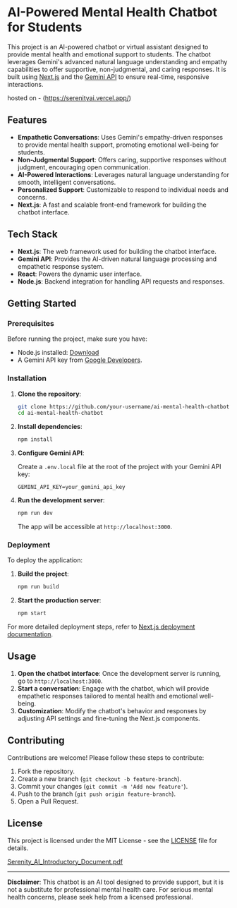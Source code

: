 # AI-Powered Mental Health Chatbot for Students

This project is an AI-powered chatbot or virtual assistant designed to provide mental health and emotional support to students. The chatbot leverages Gemini's advanced natural language understanding and empathy capabilities to offer supportive, non-judgmental, and caring responses. It is built using [Next.js](https://nextjs.org) and the [Gemini API](https://developers.google.com/generative-ai) to ensure real-time, responsive interactions.

hosted on - (https://serenityai.vercel.app/)

## Features

- **Empathetic Conversations**: Uses Gemini's empathy-driven responses to provide mental health support, promoting emotional well-being for students.
- **Non-Judgmental Support**: Offers caring, supportive responses without judgment, encouraging open communication.
- **AI-Powered Interactions**: Leverages natural language understanding for smooth, intelligent conversations.
- **Personalized Support**: Customizable to respond to individual needs and concerns.
- **Next.js**: A fast and scalable front-end framework for building the chatbot interface.

## Tech Stack

- **Next.js**: The web framework used for building the chatbot interface.
- **Gemini API**: Provides the AI-driven natural language processing and empathetic response system.
- **React**: Powers the dynamic user interface.
- **Node.js**: Backend integration for handling API requests and responses.
  
## Getting Started

### Prerequisites

Before running the project, make sure you have:

- Node.js installed: [Download](https://nodejs.org/)
- A Gemini API key from [Google Developers](https://developers.google.com/generative-ai).

### Installation

1. **Clone the repository**:
    ```bash
    git clone https://github.com/your-username/ai-mental-health-chatbot.git
    cd ai-mental-health-chatbot
    ```

2. **Install dependencies**:
    ```bash
    npm install
    ```

3. **Configure Gemini API**:

   Create a `.env.local` file at the root of the project with your Gemini API key:

    ```
    GEMINI_API_KEY=your_gemini_api_key
    ```

4. **Run the development server**:

    ```bash
    npm run dev
    ```

   The app will be accessible at `http://localhost:3000`.

### Deployment

To deploy the application:

1. **Build the project**:
    ```bash
    npm run build
    ```

2. **Start the production server**:
    ```bash
    npm start
    ```

For more detailed deployment steps, refer to [Next.js deployment documentation](https://nextjs.org/docs/deployment).

## Usage

1. **Open the chatbot interface**: Once the development server is running, go to `http://localhost:3000`.
2. **Start a conversation**: Engage with the chatbot, which will provide empathetic responses tailored to mental health and emotional well-being.
3. **Customization**: Modify the chatbot's behavior and responses by adjusting API settings and fine-tuning the Next.js components.

## Contributing

Contributions are welcome! Please follow these steps to contribute:

1. Fork the repository.
2. Create a new branch (`git checkout -b feature-branch`).
3. Commit your changes (`git commit -m 'Add new feature'`).
4. Push to the branch (`git push origin feature-branch`).
5. Open a Pull Request.

## License

This project is licensed under the MIT License - see the [LICENSE](LICENSE) file for details.

[Serenity_AI_Introductory_Document.pdf](https://github.com/user-attachments/files/17342205/Serenity_AI_Introductory_Document.pdf)


---

**Disclaimer**: This chatbot is an AI tool designed to provide support, but it is not a substitute for professional mental health care. For serious mental health concerns, please seek help from a licensed professional.
